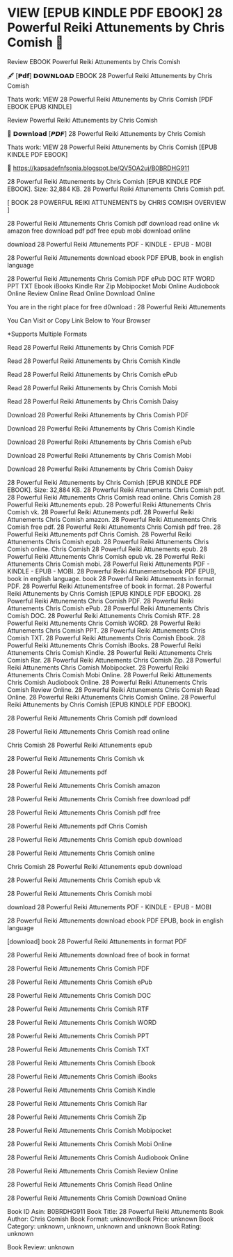 # VIEW [EPUB KINDLE PDF EBOOK] 28 Powerful Reiki Attunements by  Chris Comish 📔
Review EBOOK Powerful Reiki Attunements by Chris Comish

🖋️ [𝗣𝗱𝗳] 𝗗𝗢𝗪𝗡𝗟𝗢𝗔𝗗 EBOOK 28 Powerful Reiki Attunements by Chris Comish

Thats work: VIEW 28 Powerful Reiki Attunements by Chris Comish [PDF EBOOK EPUB KINDLE]


Review Powerful Reiki Attunements by Chris Comish

📔 𝗗𝗼𝘄𝗻𝗹𝗼𝗮𝗱 [𝙋𝘿𝙁] 28 Powerful Reiki Attunements by Chris Comish

Thats work: VIEW 28 Powerful Reiki Attunements by Chris Comish [EPUB KINDLE PDF EBOOK]



🧭 https://kapsadefnfsonia.blogspot.be/QV5OA2uj/B0BRDHG911



28 Powerful Reiki Attunements by Chris Comish [EPUB KINDLE PDF EBOOK]. Size: 32,884 KB. 28 Powerful Reiki Attunements Chris Comish pdf.

[ BOOK 28 POWERFUL REIKI ATTUNEMENTS by CHRIS COMISH OVERVIEW ]

28 Powerful Reiki Attunements Chris Comish pdf download read online vk amazon free download pdf pdf free epub mobi download online

download 28 Powerful Reiki Attunements PDF - KINDLE - EPUB - MOBI

28 Powerful Reiki Attunements download ebook PDF EPUB, book in english language

28 Powerful Reiki Attunements Chris Comish PDF ePub DOC RTF WORD PPT TXT Ebook iBooks Kindle Rar Zip Mobipocket Mobi Online Audiobook Online Review Online Read Online Download Online

You are in the right place for free d0wnload : 28 Powerful Reiki Attunements

You Can Visit or Copy Link Below to Your Browser

*Supports Multiple Formats

Read 28 Powerful Reiki Attunements by Chris Comish PDF

Read 28 Powerful Reiki Attunements by Chris Comish Kindle

Read 28 Powerful Reiki Attunements by Chris Comish ePub

Read 28 Powerful Reiki Attunements by Chris Comish Mobi

Read 28 Powerful Reiki Attunements by Chris Comish Daisy

Download 28 Powerful Reiki Attunements by Chris Comish PDF

Download 28 Powerful Reiki Attunements by Chris Comish Kindle

Download 28 Powerful Reiki Attunements by Chris Comish ePub

Download 28 Powerful Reiki Attunements by Chris Comish Mobi

Download 28 Powerful Reiki Attunements by Chris Comish Daisy

28 Powerful Reiki Attunements by Chris Comish [EPUB KINDLE PDF EBOOK]. Size: 32,884 KB. 28 Powerful Reiki Attunements Chris Comish pdf. 28 Powerful Reiki Attunements Chris Comish read online. Chris Comish 28 Powerful Reiki Attunements epub. 28 Powerful Reiki Attunements Chris Comish vk. 28 Powerful Reiki Attunements pdf. 28 Powerful Reiki Attunements Chris Comish amazon. 28 Powerful Reiki Attunements Chris Comish free pdf. 28 Powerful Reiki Attunements Chris Comish pdf free. 28 Powerful Reiki Attunements pdf Chris Comish. 28 Powerful Reiki Attunements Chris Comish epub. 28 Powerful Reiki Attunements Chris Comish online. Chris Comish 28 Powerful Reiki Attunements epub. 28 Powerful Reiki Attunements Chris Comish epub vk. 28 Powerful Reiki Attunements Chris Comish mobi. 28 Powerful Reiki Attunements PDF - KINDLE - EPUB - MOBI. 28 Powerful Reiki Attunementsebook PDF EPUB, book in english language. book 28 Powerful Reiki Attunements in format PDF. 28 Powerful Reiki Attunementsfree of book in format. 28 Powerful Reiki Attunements by Chris Comish [EPUB KINDLE PDF EBOOK]. 28 Powerful Reiki Attunements Chris Comish PDF. 28 Powerful Reiki Attunements Chris Comish ePub. 28 Powerful Reiki Attunements Chris Comish DOC. 28 Powerful Reiki Attunements Chris Comish RTF. 28 Powerful Reiki Attunements Chris Comish WORD. 28 Powerful Reiki Attunements Chris Comish PPT. 28 Powerful Reiki Attunements Chris Comish TXT. 28 Powerful Reiki Attunements Chris Comish Ebook. 28 Powerful Reiki Attunements Chris Comish iBooks. 28 Powerful Reiki Attunements Chris Comish Kindle. 28 Powerful Reiki Attunements Chris Comish Rar. 28 Powerful Reiki Attunements Chris Comish Zip. 28 Powerful Reiki Attunements Chris Comish Mobipocket. 28 Powerful Reiki Attunements Chris Comish Mobi Online. 28 Powerful Reiki Attunements Chris Comish Audiobook Online. 28 Powerful Reiki Attunements Chris Comish Review Online. 28 Powerful Reiki Attunements Chris Comish Read Online. 28 Powerful Reiki Attunements Chris Comish Online. 28 Powerful Reiki Attunements by Chris Comish [EPUB KINDLE PDF EBOOK].

28 Powerful Reiki Attunements Chris Comish pdf download

28 Powerful Reiki Attunements Chris Comish read online

Chris Comish 28 Powerful Reiki Attunements epub

28 Powerful Reiki Attunements Chris Comish vk

28 Powerful Reiki Attunements pdf

28 Powerful Reiki Attunements Chris Comish amazon

28 Powerful Reiki Attunements Chris Comish free download pdf

28 Powerful Reiki Attunements Chris Comish pdf free

28 Powerful Reiki Attunements pdf Chris Comish

28 Powerful Reiki Attunements Chris Comish epub download

28 Powerful Reiki Attunements Chris Comish online

Chris Comish 28 Powerful Reiki Attunements epub download

28 Powerful Reiki Attunements Chris Comish epub vk

28 Powerful Reiki Attunements Chris Comish mobi

download 28 Powerful Reiki Attunements PDF - KINDLE - EPUB - MOBI

28 Powerful Reiki Attunements download ebook PDF EPUB, book in english language

[download] book 28 Powerful Reiki Attunements in format PDF

28 Powerful Reiki Attunements download free of book in format

28 Powerful Reiki Attunements Chris Comish PDF

28 Powerful Reiki Attunements Chris Comish ePub

28 Powerful Reiki Attunements Chris Comish DOC

28 Powerful Reiki Attunements Chris Comish RTF

28 Powerful Reiki Attunements Chris Comish WORD

28 Powerful Reiki Attunements Chris Comish PPT

28 Powerful Reiki Attunements Chris Comish TXT

28 Powerful Reiki Attunements Chris Comish Ebook

28 Powerful Reiki Attunements Chris Comish iBooks

28 Powerful Reiki Attunements Chris Comish Kindle

28 Powerful Reiki Attunements Chris Comish Rar

28 Powerful Reiki Attunements Chris Comish Zip

28 Powerful Reiki Attunements Chris Comish Mobipocket

28 Powerful Reiki Attunements Chris Comish Mobi Online

28 Powerful Reiki Attunements Chris Comish Audiobook Online

28 Powerful Reiki Attunements Chris Comish Review Online

28 Powerful Reiki Attunements Chris Comish Read Online

28 Powerful Reiki Attunements Chris Comish Download Online

Book ID Asin: B0BRDHG911
Book Title: 28 Powerful Reiki Attunements
Book Author: Chris Comish
Book Format: unknownBook Price: unknown
Book Category: unknown, unknown, unknown and unknown
Book Rating: unknown

Book Review: unknown

